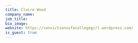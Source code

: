 ```yaml
---
title: Claire Wood
company_name:
job_title:
bio_image:
website: https://convictionsofacollegegirl.wordpress.com/
is_guest: true
---
```

